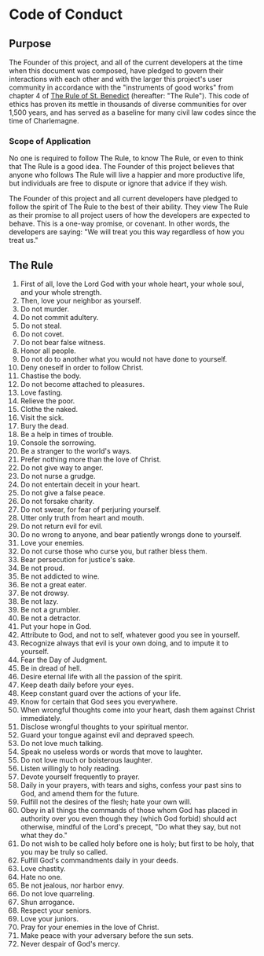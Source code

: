 # Code of Conduct

## Purpose

The Founder of this project, and all of the current developers at the time when
this document was composed, have pledged to govern their interactions with each
other and with the larger this project's user community in accordance with the
"instruments of good works" from chapter 4 of [The Rule of St.
Benedict](https://en.wikipedia.org/wiki/Rule_of_Saint_Benedict) (hereafter:
"The Rule"). This code of ethics has proven its mettle in thousands of diverse
communities for over 1,500 years, and has served as a baseline for many civil
law codes since the time of Charlemagne.

### Scope of Application

No one is required to follow The Rule, to know The Rule, or even to think that
The Rule is a good idea. The Founder of this project believes that anyone who
follows The Rule will live a happier and more productive life, but individuals
are free to dispute or ignore that advice if they wish.

The Founder of this project and all current developers have pledged to follow
the spirit of The Rule to the best of their ability. They view The Rule as
their promise to all project users of how the developers are expected to
behave. This is a one-way promise, or covenant. In other words, the developers
are saying: "We will treat you this way regardless of how you treat us."

## The Rule

1. First of all, love the Lord God with your whole heart, your whole soul, and
   your whole strength.
2. Then, love your neighbor as yourself.
3. Do not murder.
4. Do not commit adultery.
5. Do not steal.
6. Do not covet.
7. Do not bear false witness.
8. Honor all people.
9. Do not do to another what you would not have done to yourself.
10. Deny oneself in order to follow Christ.
11. Chastise the body.
12. Do not become attached to pleasures.
13. Love fasting.
14. Relieve the poor.
15. Clothe the naked.
16. Visit the sick.
17. Bury the dead.
18. Be a help in times of trouble.
19. Console the sorrowing.
20. Be a stranger to the world's ways.
21. Prefer nothing more than the love of Christ.
22. Do not give way to anger.
23. Do not nurse a grudge.
24. Do not entertain deceit in your heart.
25. Do not give a false peace.
26. Do not forsake charity.
27. Do not swear, for fear of perjuring yourself.
28. Utter only truth from heart and mouth.
29. Do not return evil for evil.
30. Do no wrong to anyone, and bear patiently wrongs done to yourself.
31. Love your enemies.
32. Do not curse those who curse you, but rather bless them.
33. Bear persecution for justice's sake.
34. Be not proud.
35. Be not addicted to wine.
36. Be not a great eater.
37. Be not drowsy.
38. Be not lazy.
39. Be not a grumbler.
40. Be not a detractor.
41. Put your hope in God.
42. Attribute to God, and not to self, whatever good you see in yourself.
43. Recognize always that evil is your own doing, and to impute it to yourself.
44. Fear the Day of Judgment.
45. Be in dread of hell.
46. Desire eternal life with all the passion of the spirit.
47. Keep death daily before your eyes.
48. Keep constant guard over the actions of your life.
49. Know for certain that God sees you everywhere.
50. When wrongful thoughts come into your heart, dash them against Christ
    immediately.
51. Disclose wrongful thoughts to your spiritual mentor.
52. Guard your tongue against evil and depraved speech.
53. Do not love much talking.
54. Speak no useless words or words that move to laughter.
55. Do not love much or boisterous laughter.
56. Listen willingly to holy reading.
57. Devote yourself frequently to prayer.
58. Daily in your prayers, with tears and sighs, confess your past sins to God,
    and amend them for the future.
59. Fulfill not the desires of the flesh; hate your own will.
60. Obey in all things the commands of those whom God has placed in authority
    over you even though they (which God forbid) should act otherwise, mindful
    of the Lord's precept, "Do what they say, but not what they do."
61. Do not wish to be called holy before one is holy; but first to be holy,
    that you may be truly so called.
62. Fulfill God's commandments daily in your deeds.
63. Love chastity.
64. Hate no one.
65. Be not jealous, nor harbor envy.
66. Do not love quarreling.
67. Shun arrogance.
68. Respect your seniors.
69. Love your juniors.
70. Pray for your enemies in the love of Christ.
71. Make peace with your adversary before the sun sets.
72. Never despair of God's mercy.

<!-- this file is being served from https://github.com/MinchinWeb/.github -->
